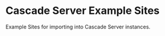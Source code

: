 Cascade Server Example Sites
============================

Example Sites for importing into Cascade Server instances.